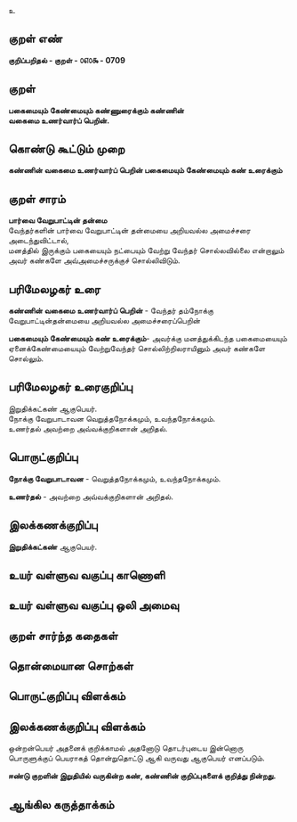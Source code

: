 உ

## குறள் எண் 

**குறிப்பறிதல் - குறள் - ௦௭௦௯ - 0709**  

## குறள் 

**பகைமையும் கேண்மையும் கண்ணுரைக்கும் கண்ணின்  
வகைமை உணர்வார்ப் பெறின்.**  

## கொண்டு கூட்டும் முறை

**கண்ணின் வகைமை உணர்வார்ப் பெறின் பகைமையும் கேண்மையும் கண் உரைக்கும்**  

## குறள் சாரம் 

**பார்வை வேறுபாட்டின் தன்மை**  
வேந்தர்களின் பார்வை வேறுபாட்டின் தன்மையை அறியவல்ல அமைச்சரை அடைந்துவிட்டால்,  
மனத்தில் இருக்கும் பகையையும் நட்பையும் வேற்று வேந்தர் சொல்லவில்லை என்றாலும் அவர் கண்களே அவ்அமைச்சருக்குச் சொல்லிவிடும்.

## பரிமேலழகர் உரை

**கண்ணின் வகைமை உணர்வார்ப் பெறின்** - வேந்தர் தம்நோக்கு வேறுபாட்டின்தன்மையை அறியவல்ல அமைச்சரைப்பெறின்  

**பகைமையும் கேண்மையும் கண் உரைக்கும்**- அவர்க்கு மனத்துக்கிடந்த பகைமையையும் ஏனைக்கேண்மையையும் வேற்றுவேந்தர் சொல்லிற்றிலராயினும் அவர் கண்களே சொல்லும்.     

## பரிமேலழகர் உரைகுறிப்பு   

இறுதிக்கட்கண் ஆகுபெயர்.  
நோக்கு வேறுபாடாவன வெறுத்தநோக்கமும், உவந்தநோக்கமும்.  
உணர்தல் அவற்றை அவ்வக்குறிகளான் அறிதல்.  

## பொருட்குறிப்பு 

**நோக்கு வேறுபாடாவன** - வெறுத்தநோக்கமும், உவந்தநோக்கமும்.    

**உணர்தல்** - அவற்றை அவ்வக்குறிகளான் அறிதல்.    


## இலக்கணக்குறிப்பு  

**இறுதிக்கட்கண்** ஆகுபெயர்.    

## உயர் வள்ளுவ வகுப்பு காணொளி


## உயர் வள்ளுவ வகுப்பு ஒலி அமைவு 

 
## குறள் சார்ந்த கதைகள் 


## தொன்மையான சொற்கள்


## பொருட்குறிப்பு விளக்கம்


## இலக்கணக்குறிப்பு விளக்கம்

ஒன்றன்பெயர் அதனைக் குறிக்காமல் அதனோடு தொடர்புடைய இன்னொரு பொருளுக்குப் பெயராகத் தொன்றுதொட்டு ஆகி வருவது ஆகுபெயர் எனப்படும்.

**ஈண்டு குறளின் இறுதியில் வருகின்ற கண், கண்ணின் குறிப்புகளைக் குறித்து நின்றது.**

## ஆங்கில கருத்தாக்கம் 


